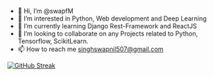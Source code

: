 - 👋 Hi, I’m @swapfM
- 👀 I’m interested in Python, Web development and Deep Learning
- 🌱 I’m currently learning Django Rest-Framework and ReactJS
- 💞️ I’m looking to collaborate on any Projects related to Python, Tensorflow, ScikitLearn.
- 📫 How to reach me singhswapnil507@gmail.com



[![GitHub Streak](https://github-readme-streak-stats.herokuapp.com?user=swapfM&theme=dark&hide_border=true)](https://git.io/streak-stats)

<!---
swapfM/swapfM is a ✨ special ✨ repository because its `README.md` (this file) appears on your GitHub profile.
You can click the Preview link to take a look at your changes.
--->


